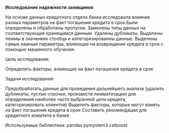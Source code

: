 <b> Исследование надежности заемщиков </b>

На основе данных кредитного отдела банка исследовала влияние разных параметров на факт погашения кредита в срок.Были определены и обработаны пропуски. Заменены типы данных на соответствующие хранящимся данным. Удалены дубликаты. Выделены леммы в значениях столбца и категоризированны данные. Выделены самые важные параметры, влияющие на возвращение кредита в срок с помощью машинного обучения.

Цель исследования:

Определить факторы, влияющие на факт погашения кредита в срок

Задачи исследования:

Предобработать данные для проведения дальнейшего анализа (удалить дубликаты, пустые строчки, произвести лемматизацию для определения наиболее часто выбранной цели кредита, категоризировать клиентов)
Выделить факторы, которые могут влиять на факт погашения кредита в срок
Составить рекомендации для кредитного комитета в банке

Используемые библиотеки:
pandas
pymystem3
catboost
